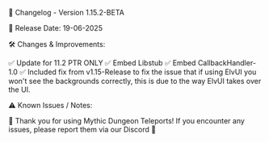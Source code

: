📜 Changelog - Version 1.15.2-BETA

📅 Release Date: 19-06-2025

🛠️ Changes & Improvements:

✅ Update for 11.2 PTR ONLY
✅ Embed Libstub
✅ Embed CallbackHandler-1.0
✅ Included fix from v1.15-Release to fix the issue that if using ElvUI you won't see the backgrounds correctly, this is due to the way ElvUI takes over the UI.

⚠️ Known Issues / Notes:



🚀 Thank you for using Mythic Dungeon Teleports! If you encounter any issues, please report them via our Discord 🚀
